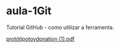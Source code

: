 # aula-1Git
Tutorial GitHub - como utilizar a ferramenta.

[protótipotoydonation (1).pdf](https://github.com/lauracristinee/aula-1Git/files/12317788/prototipotoydonation.1.pdf)

